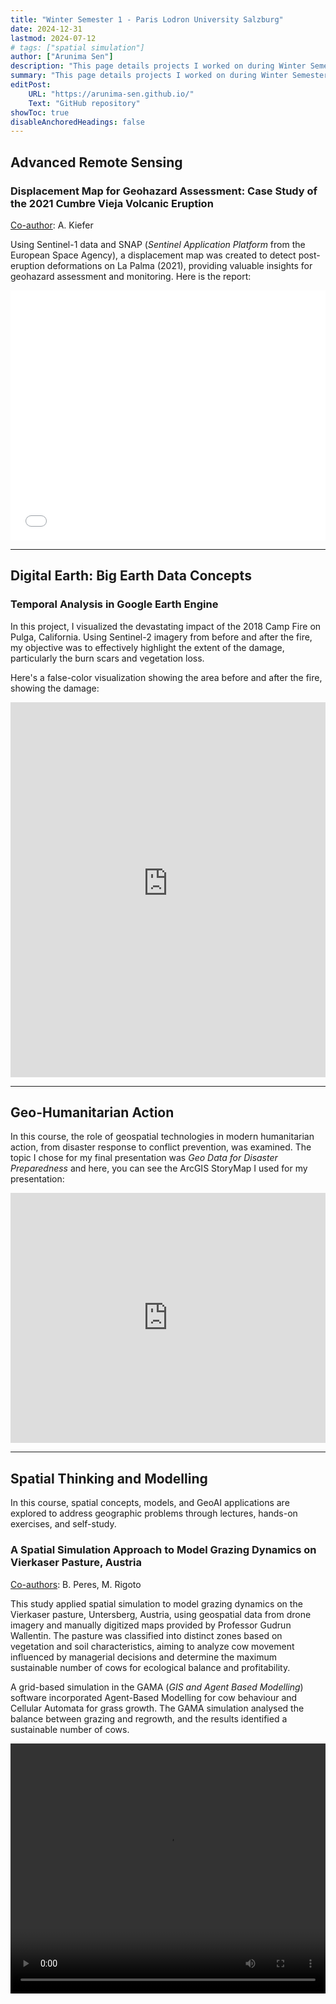```yaml
---
title: "Winter Semester 1 - Paris Lodron University Salzburg" 
date: 2024-12-31
lastmod: 2024-07-12
# tags: ["spatial simulation"]
author: ["Arunima Sen"]
description: "This page details projects I worked on during Winter Semester 1 at PLUS. "
summary: "This page details projects I worked on during Winter Semester 1 at PLUS."
editPost:
    URL: "https://arunima-sen.github.io/"
    Text: "GitHub repository"
showToc: true
disableAnchoredHeadings: false
---
```

## Advanced Remote Sensing 

### Displacement Map for Geohazard Assessment: Case Study of the 2021 Cumbre Vieja Volcanic Eruption 

<u>Co-author</u>: A. Kiefer

Using Sentinel-1 data and SNAP (*Sentinel Application Platform* from the European Space Agency), a displacement map was created to detect post-eruption deformations on La Palma (2021), providing valuable insights for geohazard assessment and monitoring. Here is the report:  

<iframe src="/Sen_AdvancedRS2.pdf" width="100%" height="400px" style="border: none;"></iframe>


--- 

## Digital Earth: Big Earth Data Concepts

### Temporal Analysis in Google Earth Engine 
In this project, I visualized the devastating impact of the 2018 Camp Fire on Pulga, California. Using Sentinel-2 imagery from before and after the fire, my objective was to effectively highlight the extent of the damage, particularly the burn scars and vegetation loss. 

Here's a false-color visualization showing the area before and after the fire, showing the damage:

<iframe src="https://ee-acs-cde.projects.earthengine.app/view/campfire2018fireviz" width="100%" height="600px" style="border: none;"></iframe>

---

## Geo-Humanitarian Action

In this course, the role of geospatial technologies in modern humanitarian action, from disaster response to conflict prevention, was examined. The topic I chose for my final presentation was *Geo Data for Disaster Preparedness* and here, you can see the ArcGIS StoryMap I used for my presentation: 

<iframe src="https://arcg.is/14rGf93" width="100%" height="400px" style="border: none;"></iframe>


---

## Spatial Thinking and Modelling

In this course, spatial concepts, models, and GeoAI applications are explored to address geographic problems through lectures, hands-on exercises, and self-study. 


### A Spatial Simulation Approach to Model Grazing Dynamics on Vierkaser Pasture, Austria

<u>Co-authors</u>: B. Peres, M. Rigoto

This study applied spatial simulation to model grazing dynamics on the Vierkaser pasture, Untersberg, Austria, using geospatial data from drone imagery and manually digitized maps provided by Professor Gudrun Wallentin. The pasture was classified into distinct zones based on vegetation and soil characteristics, aiming to analyze cow movement influenced by managerial decisions and determine the maximum sustainable number of cows for ecological balance and profitability. 

 
A grid-based simulation in the GAMA (*GIS and Agent Based Modelling*) software incorporated Agent-Based Modelling for cow behaviour and Cellular Automata for grass growth. The GAMA simulation analysed the balance between grazing and regrowth, and the results identified a sustainable number of cows.  

<!-- <video width="320" height="240" controls>
  <source src="/spatial_thinking.mov" type="video/mp4">
  Your browser does not support the video tag.
</video> -->

<div style="display: flex; justify-content: center;">
    <video width="100%" height="400px" controls>
        <source src="/spatial_thinking.mov" type="video/mp4">
        Your browser does not support the video tag.
    </video>
</div>








